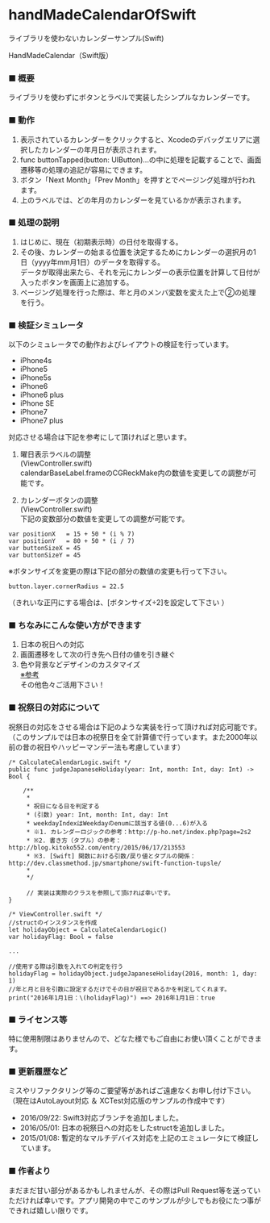 handMadeCalendarOfSwift
=======================

 ライブラリを使わないカレンダーサンプル(Swift)

HandMadeCalendar（Swift版）  

### ■ 概要

ライブラリを使わずにボタンとラベルで実装したシンプルなカレンダーです。  

### ■ 動作

1. 表示されているカレンダーをクリックすると、Xcodeのデバッグエリアに選択したカレンダーの年月日が表示されます。  
2. func buttonTapped(button: UIButton)...の中に処理を記載することで、画面遷移等の処理の追記が容易にできます。  
3. ボタン「Next Month」「Prev Month」を押すとでページング処理が行われます。  
4. 上のラベルでは、どの年月のカレンダーを見ているかが表示されます。  

### ■ 処理の説明

1. はじめに、現在（初期表示時）の日付を取得する。  
2. その後、カレンダーの始まる位置を決定するためにカレンダーの選択月の1日（yyyy年mm月1日）のデータを取得する。  
データが取得出来たら、それを元にカレンダーの表示位置を計算して日付が入ったボタンを画面上に追加する。  
3. ページング処理を行った際は、年と月のメンバ変数を変えた上で②の処理を行う。  

### ■ 検証シミュレータ

以下のシミュレータでの動作およびレイアウトの検証を行っています。  

+ iPhone4s
+ iPhone5
+ iPhone5s
+ iPhone6
+ iPhone6 plus
+ iPhone SE
+ iPhone7
+ iPhone7 plus


対応させる場合は下記を参考にして頂ければと思います。  

1.  曜日表示ラベルの調整  
(ViewController.swift)  
calendarBaseLabel.frameのCGReckMake内の数値を変更しての調整が可能です。  

2. カレンダーボタンの調整  
(ViewController.swift)  
下記の変数部分の数値を変更しての調整が可能です。  

```
var positionX   = 15 + 50 * (i % 7)
var positionY   = 80 + 50 * (i / 7)
var buttonSizeX = 45
var buttonSizeY = 45
```

※ボタンサイズを変更の際は下記の部分の数値の変更も行って下さい。  

```
button.layer.cornerRadius = 22.5
```

（きれいな正円にする場合は、[ボタンサイズ÷2]を設定して下さい ）  

### ■ ちなみにこんな使い方ができます

1. 日本の祝日への対応  
2. 画面遷移をして次の行き先へ日付の値を引き継ぐ  
3. 色や背景などデザインのカスタマイズ  
[※参考](http://tech.eversense.co.jp/38)  
その他色々ご活用下さい！  

### ■ 祝祭日の対応について

祝祭日の対応をさせる場合は下記のような実装を行って頂ければ対応可能です。
（このサンプルでは日本の祝祭日を全て計算値で行っています。また2000年以前の昔の祝日やハッピーマンデー法も考慮しています）

```
/* CalculateCalendarLogic.swift */
public func judgeJapaneseHoliday(year: Int, month: Int, day: Int) -> Bool {

    /**
     *
     * 祝日になる日を判定する
     * (引数) year: Int, month: Int, day: Int
     * weekdayIndexはWeekdayのenumに該当する値(0...6)が入る
     * ※1. カレンダーロジックの参考：http://p-ho.net/index.php?page=2s2
     * ※2. 書き方（タプル）の参考：http://blog.kitoko552.com/entry/2015/06/17/213553
     * ※3. [Swift] 関数における引数/戻り値とタプルの関係：http://dev.classmethod.jp/smartphone/swift-function-tupsle/
     *
     */

     // 実装は実際のクラスを参照して頂ければ幸いです。
}

/* ViewController.swift */
//structのインスタンスを作成
let holidayObject = CalculateCalendarLogic()
var holidayFlag: Bool = false

...

//使用する際は引数を入れての判定を行う
holidayFlag = holidayObject.judgeJapaneseHoliday(2016, month: 1, day: 1)
//年と月と日を引数に設定するだけでその日が祝日であるかを判定してくれます。
print("2016年1月1日：\(holidayFlag)") ==> 2016年1月1日：true
```

### ■ ライセンス等

特に使用制限はありませんので、どなた様でもご自由にお使い頂くことができます。

### ■ 更新履歴など

ミスやリファクタリング等のご要望等があればご遠慮なくお申し付け下さい。
（現在はAutoLayout対応 ＆ XCTest対応版のサンプルの作成中です）

+ 2016/09/22: Swift3対応ブランチを追加しました。
+ 2016/05/01: 日本の祝祭日への対応をしたstructを追加しました。
+ 2015/01/08: 暫定的なマルチデバイス対応を上記のエミュレータにて検証しています。

### ■ 作者より

まだまだ甘い部分があるかもしれませんが、その際はPull Request等を送っていただければ幸いです。アプリ開発の中でこのサンプルが少しでもお役にたつ事ができれば嬉しい限りです。
